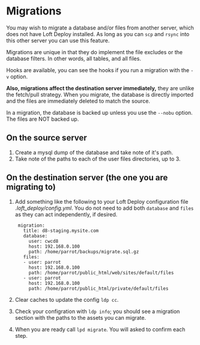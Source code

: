 # Migrations

You may wish to migrate a database and/or files from another server, which does not have Loft Deploy installed.  As long as you can `scp` and `rsync` into this other server you can use this feature.

Migrations are unique in that they do implement the file excludes or the database filters.  In other words, all tables, and all files.

Hooks are available, you can see the hooks if you run a migration with the `-v` option.

**Also, migrations affect the destination server immediately,** they are unlike the fetch/pull strategy.  When you migrate, the database is directly imported and the files are immediately deleted to match the source.

In a migration, the database is backed up unless you use the `--nobu` option.  The files are NOT backed up.

## On the source server

1. Create a mysql dump of the database and take note of it's path.
1. Take note of the paths to each of the user files directories, up to 3.

## On the destination server (the one you are migrating to)

1. Add something like the following to your Loft Deploy configuration file _.loft_deploy/config.yml_.  You do not need to add both `database` and `files` as they can act independently, if desired.

        migration:
          title: d8-staging.mysite.com
          database:
            user: cwcd8
            host: 192.168.0.100
            path: /home/parrot/backups/migrate.sql.gz
          files:
          - user: parrot
            host: 192.168.0.100
            path: /home/parrot/public_html/web/sites/default/files
          - user: parrot
            host: 192.168.0.100
            path: /home/parrot/public_html/private/default/files

1. Clear caches to update the config `ldp cc`.
1. Check your configration with `ldp info`; you should see a migration section with the paths to the assets you can migrate.
1. When you are ready call `lpd migrate`.  You will asked to confirm each step.    

